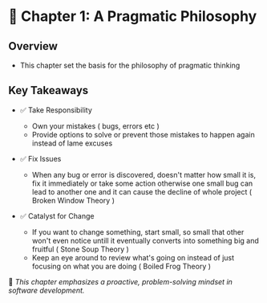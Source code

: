# 📖 Chapter 1: A Pragmatic Philosophy

## Overview

- This chapter set the basis for the philosophy of pragmatic thinking

## Key Takeaways

- ✅ Take Responsibility

  - Own your mistakes ( bugs, errors etc )
  - Provide options to solve or prevent those mistakes to happen again instead of lame excuses

- ✅ Fix Issues

  - When any bug or error is discovered, doesn't matter how small it is, fix it immediately or take some action otherwise one small bug can lead to another one and it can cause the decline of whole project ( Broken Window Theory )

- ✅ Catalyst for Change
  - If you want to change something, start small, so small that other won't even notice untill it eventually converts into something big and fruitful ( Stone Soup Theory )
  - Keep an eye around to review what's going on instead of just focusing on what you are doing ( Boiled Frog Theory )

📌 _This chapter emphasizes a proactive, problem-solving mindset in software development._
